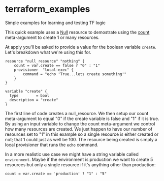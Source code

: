 # terraform_examples
Simple examples for learning and testing TF logic

This quick example uses a [Null](https://www.terraform.io/docs/providers/null/resource.html) resource to demostrate using the [count](https://www.terraform.io/docs/configuration/resources.html#count-multiple-resource-instances-by-count) meta-argument to create 1 or many resources.

At apply you'll be asked to provide a value for the boolean variable `create`.  Let's breakdown what we're using this for.  

```
resource "null_resource" "nothing" {
    count = var.create == false ? "0" : "1" 
    provisioner  "local-exec" {
        command = "echo 'True...lets create something'"
    } 
}

variable "create" {
  type        = bool
  description = "create"
}
```

The first line of code creates a null_resource.  We then setup our count meta-argument to equal "0" if the create variable is false and "1" if it is true.  By using an input variable to change the count meta-argument we control how many resources are created.  We just happen to have our number of resources set to "1" in this example so a single resource is either created or not; that 1 could just as well be 100. The resource being created is simply a local provisioner that runs the `echo` command.  

In a more realistic use case we might have a string variable called `environment`.  Maybe if the environment is production we want to create 5 resources but only a single resource if it's anything other than production:

`count = var.create == 'production' ? "1" : "5"`